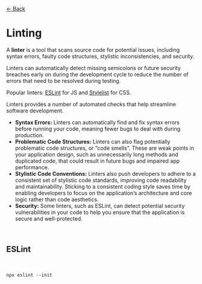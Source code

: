 [&larr; Back](./README.md)

# Linting

A **linter** is a tool that scans source code for potential issues, including syntax errors, faulty code structures, stylistic inconsistencies, and security.

Linters can automatically detect missing semicolons or future security breaches early on during the development cycle to reduce the number of errors that need to be resolved during testing.

Popular linters: [ESLint](https://eslint.org/) for JS and [Stylelist](https://stylelint.io/) for CSS.

Linters provides a number of automated checks that help streamline software development.

- **Syntax Errors:** Linters can automatically find and fix syntax errors before running your code, meaning fewer bugs to deal with during production.
- **Problematic Code Structures:** Linters can also flag potentially problematic code structures, or “code smells”. These are weak points in your application design, such as unnecessarily long methods and duplicated code, that could result in future bugs and impaired app performance.
- **Stylistic Code Conventions:** Linters also push developers to adhere to a consistent set of stylistic code standards, improving code readability and maintainability. Sticking to a consistent coding style saves time by enabling developers to focus on the application’s architecture and core logic rather than code aesthetics.
- **Security:** Some linters, such as ESLint, can detect potential security vulnerabilities in your code to help you ensure that the application is secure and well-protected.

<br>

## ESLint

<br>

```
npx eslint --init
```
